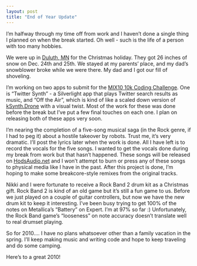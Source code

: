 ```yaml
---
layout: post
title: "End of Year Update"
---
```



<p>I&#8217;m halfway through my time off from work and I haven&#8217;t done a single thing I planned on when the break started.  Oh well - such is the life of a person with too many hobbies.</p>














  
<p>We were up in <a href="http://maps.google.com/maps?f=q&amp;source=s_q&amp;hl=en&amp;geocode=&amp;q=duluth,+mn&amp;sll=37.0625,-95.677068&amp;sspn=58.72842,135.263672&amp;ie=UTF8&amp;hq=&amp;hnear=Duluth,+St.+Louis,+Minnesota&amp;t=h&amp;z=11" target="_blank">Duluth, MN</a> for the Christmas holiday.  They got 26 inches of snow on Dec. 24th and 25th.  We stayed at my parents&#8217; place, and my dad&#8217;s snowblower broke while we were there.  My dad and I got our fill of shoveling.</p>














  
<p>I&#8217;m working on two apps to submit for the <a href="http://mix10k.visitmix.com/" target="_blank">MIX10&#160;10k Coding Challenge</a>. One is &#8220;Twitter Synth&#8221; - a Silverlight app that plays Twitter search results as music, and &#8220;Off the Air&#8221;, which is kind of like a scaled down version of <a href="http://kindohm.com/kSynth.Drone" target="_blank">kSynth.Drone</a> with a visual twist.  Most of the work for these was done before the break but I&#8217;ve put a few final touches on each one.  I plan on releasing both of these apps very soon.</p>














  
<p>I&#8217;m nearing the completion of a five-song musical saga (in the Rock genre, if I had to peg it) about a hostile takeover by robots. Trust me, it&#8217;s very dramatic. I&#8217;ll post the lyrics later when the work is done. All I have left is to record the vocals for the five songs. I wanted to get the vocals done during my break from work but that hasn&#8217;t happened. These songs will be released on <a href="http://hodsaudio.net" target="_blank">HodsAudio.net</a> and I won&#8217;t attempt to burn or press any of these songs to physical media like I have in the past.  After this project is done, I&#8217;m hoping to make some breakcore-style remixes from the original tracks.</p>














  
<p>Nikki and I were fortunate to receive a Rock Band 2 drum kit as a Christmas gift. Rock Band 2 is kind of an old game but it&#8217;s still a fun game to us.  Before we just played on a couple of guitar controllers, but now we have the new drum kit to keep it interesting. I&#8217;ve been busy trying to get 100% of the notes on Metallica&#8217;s &#8220;Battery&#8221; on Expert.  I&#8217;m at 97% so far :)  Unfortunately, the Rock Band game&#8217;s &#8220;looseness&#8221; on note accuracy doesn&#8217;t translate well to real drumset playing.</p>














  
<p>So for 2010&#8230;.  I have no plans whatsoever other than a family vacation in the spring.  I&#8217;ll keep making music and writing code and hope to keep traveling and do some camping.</p>














  
<p>Here&#8217;s to a great 2010!</p>














